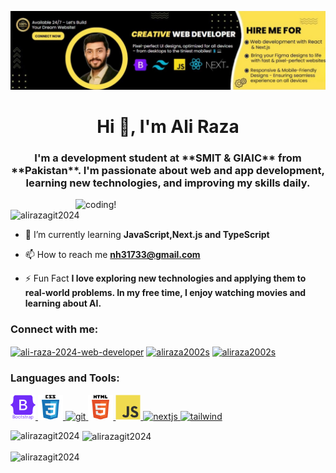 ![logo](Banner.png)
<h1 align="center">Hi 👋, I'm Ali Raza</h1>
<h3 align="center">I'm a development student at **SMIT & GIAIC** from **Pakistan**. I'm passionate about web and app development, learning new technologies, and improving my skills daily.</h3>

<img width="400px" align="right" alt="coding!" src="https://user-images.githubusercontent.com/74038190/229223263-cf2e4b07-2615-4f87-9c38-e37600f8381a.gif">

<p align="left"> <img src="https://komarev.com/ghpvc/?username=alirazagit2024&label=Profile%20views&color=0e75b6&style=flat" alt="alirazagit2024" /> </p>

- 🌱 I’m currently learning **JavaScript,Next.js and TypeScript**

- 📫 How to reach me **nh31733@gmail.com**

- ⚡ Fun Fact **I love exploring new technologies and applying them to real-world problems. In my free time, I enjoy watching movies and learning about AI.**

<h3 align="left">Connect with me:</h3>
<p align="left">
<a href="https://linkedin.com/in/ali-raza-2024-web-developer" target="blank"><img align="center" src="https://raw.githubusercontent.com/rahuldkjain/github-profile-readme-generator/master/src/images/icons/Social/linked-in-alt.svg" alt="ali-raza-2024-web-developer" height="30" width="40" /></a>
<a href="https://fb.com/aliraza2002s" target="blank"><img align="center" src="https://raw.githubusercontent.com/rahuldkjain/github-profile-readme-generator/master/src/images/icons/Social/facebook.svg" alt="aliraza2002s" height="30" width="40" /></a>
<a href="https://instagram.com/aliraza2002s" target="blank"><img align="center" src="https://raw.githubusercontent.com/rahuldkjain/github-profile-readme-generator/master/src/images/icons/Social/instagram.svg" alt="aliraza2002s" height="30" width="40" /></a>
</p>

<h3 align="left">Languages and Tools:</h3>
<p align="left"> <a href="https://getbootstrap.com" target="_blank" rel="noreferrer"> <img src="https://raw.githubusercontent.com/devicons/devicon/master/icons/bootstrap/bootstrap-plain-wordmark.svg" alt="bootstrap" width="40" height="40"/> </a> <a href="https://www.w3schools.com/css/" target="_blank" rel="noreferrer"> <img src="https://raw.githubusercontent.com/devicons/devicon/master/icons/css3/css3-original-wordmark.svg" alt="css3" width="40" height="40"/> </a> <a href="https://git-scm.com/" target="_blank" rel="noreferrer"> <img src="https://www.vectorlogo.zone/logos/git-scm/git-scm-icon.svg" alt="git" width="40" height="40"/> </a> <a href="https://www.w3.org/html/" target="_blank" rel="noreferrer"> <img src="https://raw.githubusercontent.com/devicons/devicon/master/icons/html5/html5-original-wordmark.svg" alt="html5" width="40" height="40"/> </a> <a href="https://developer.mozilla.org/en-US/docs/Web/JavaScript" target="_blank" rel="noreferrer"> <img src="https://raw.githubusercontent.com/devicons/devicon/master/icons/javascript/javascript-original.svg" alt="javascript" width="40" height="40"/> </a> <a href="https://nextjs.org/" target="_blank" rel="noreferrer"> <img src="https://cdn.worldvectorlogo.com/logos/nextjs-2.svg" alt="nextjs" width="40" height="40"/> </a> <a href="https://tailwindcss.com/" target="_blank" rel="noreferrer"> <img src="https://www.vectorlogo.zone/logos/tailwindcss/tailwindcss-icon.svg" alt="tailwind" width="40" height="40"/> </a> </p>

<p><img align="left" src="https://github-readme-stats.vercel.app/api/top-langs?username=alirazagit2024&show_icons=true&locale=en&layout=compact" alt="alirazagit2024" /></p>

<p>&nbsp;<img align="center" src="https://github-readme-stats.vercel.app/api?username=alirazagit2024&show_icons=true&locale=en" alt="alirazagit2024" /></p>

<p><img align="center" src="https://github-readme-streak-stats.herokuapp.com/?user=alirazagit2024&" alt="alirazagit2024" /></p>
